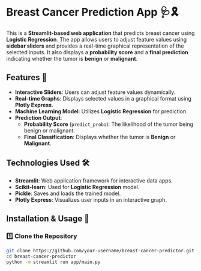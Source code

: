 # Breast Cancer Prediction App 🩺🎗️

This is a **Streamlit-based web application** that predicts breast cancer using **Logistic Regression**. The app allows users to adjust feature values using **sidebar sliders** and provides a real-time graphical representation of the selected inputs. It also displays a **probability score** and a **final prediction** indicating whether the tumor is **benign** or **malignant**.

## Features 🚀
- **Interactive Sliders**: Users can adjust feature values dynamically.
- **Real-time Graphs**: Displays selected values in a graphical format using **Plotly Express**.
- **Machine Learning Model**: Utilizes **Logistic Regression** for prediction.
- **Prediction Output**:
  - **Probability Score** (`predict_proba`): The likelihood of the tumor being benign or malignant.
  - **Final Classification**: Displays whether the tumor is **Benign** or **Malignant**.

## Technologies Used 🛠️
- **Streamlit**: Web application framework for interactive data apps.
- **Scikit-learn**: Used for **Logistic Regression** model.
- **Pickle**: Saves and loads the trained model.
- **Plotly Express**: Visualizes user inputs in an interactive graph.

## Installation & Usage 📌
### 1️⃣ Clone the Repository
```bash
git clone https://github.com/your-username/breast-cancer-predictor.git
cd breast-cancer-predictor
python -m streamlit run app/main.py